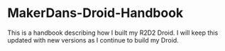 # MakerDans-Droid-Handbook
This is a handbook describing how I built my R2D2 Droid.
I will keep this updated with new versions as I continue to build my Droid.
